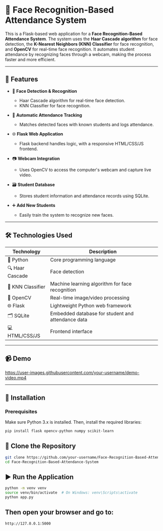 # 👤 Face Recognition-Based Attendance System

This is a Flask-based web application for a **Face Recognition-Based Attendance System**. The system uses the **Haar Cascade algorithm** for face detection, the **K-Nearest Neighbors (KNN) Classifier** for face recognition, and **OpenCV** for real-time face recognition. It automates student attendance by recognizing faces through a webcam, making the process faster and more efficient.

---

## 🚀 Features

- 🧠 **Face Detection & Recognition**
  - Haar Cascade algorithm for real-time face detection.
  - KNN Classifier for face recognition.
  
- 📝 **Automatic Attendance Tracking**
  - Matches detected faces with known students and logs attendance.

- 🌐 **Flask Web Application**
  - Flask backend handles logic, with a responsive HTML/CSS/JS frontend.

- 📷 **Webcam Integration**
  - Uses OpenCV to access the computer's webcam and capture live video.

- 🗃️ **Student Database**
  - Stores student information and attendance records using SQLite.

- ➕ **Add New Students**
  - Easily train the system to recognize new faces.

---

## 🛠️ Technologies Used

| Technology | Description |
|------------|-------------|
| 🐍 Python | Core programming language |
| 🔍 Haar Cascade | Face detection |
| 🤖 KNN Classifier | Machine learning algorithm for face recognition |
| 🎥 OpenCV | Real-time image/video processing |
| 🌐 Flask | Lightweight Python web framework |
| 🗂️ SQLite | Embedded database for student and attendance data |
| 💻 HTML/CSS/JS | Frontend interface |

---

## 📹 Demo

https://user-images.githubusercontent.com/your-username/demo-video.mp4  
<!-- Replace the above link with your actual video file link from GitHub -->

---

## 🧪 Installation

### Prerequisites

Make sure Python 3.x is installed. Then, install the required libraries:

```bash
pip install flask opencv-python numpy scikit-learn
```
## 📁 Clone the Repository
```bash
git clone https://github.com/your-username/Face-Recognition-Based-Attendance-System.git
cd Face-Recognition-Based-Attendance-System
```
## ▶️ Run the Application
```bash
python -m venv venv
source venv/bin/activate  # On Windows: venv\Scripts\activate
python app.py
```
## Then open your browser and go to:
```bash
http://127.0.0.1:5000
```

